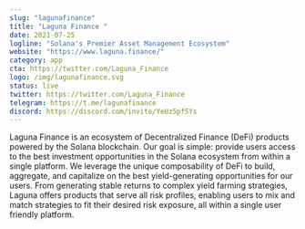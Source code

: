 ```yaml
---
slug: "lagunafinance"
title: "Laguna Finance "
date: 2021-07-25
logline: "Solana's Premier Asset Management Ecosystem"
website: "https://www.laguna.finance/"
category: app
cta: https://twitter.com/Laguna_Finance
logo: /img/lagunafinance.svg
status: live
twitter: https://twitter.com/Laguna_Finance
telegram: https://t.me/lagunafinance
discord: https://discord.com/invite/YeUz5pf5Ys
---
```


Laguna Finance is an ecosystem of Decentralized Finance (DeFi) products powered by the Solana blockchain. Our goal is simple: provide users access to the best investment opportunities in the Solana ecosystem from within a single platform. We leverage the unique composability of DeFi to build, aggregate, and capitalize on the best yield-generating opportunities for our users. From generating stable returns to complex yield farming strategies, Laguna offers products that serve all risk profiles, enabling users to mix and match strategies to fit their desired risk exposure, all within a single user friendly platform.
